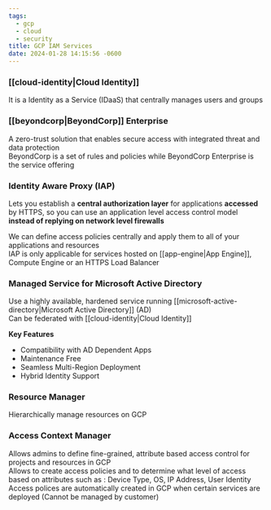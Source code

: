 ```yaml
---
tags:
  - gcp
  - cloud
  - security
title: GCP IAM Services
date: 2024-01-28 14:15:56 -0600
---
```


### [[cloud-identity|Cloud Identity]]
It is a Identity as a Service (IDaaS) that centrally manages users and groups

### [[beyondcorp|BeyondCorp]] Enterprise
A zero-trust solution that enables secure access with integrated threat and data protection  
BeyondCorp is a set of rules and policies while BeyondCorp Enterprise is the service offering

### Identity Aware Proxy (IAP)
Lets you establish a **central authorization layer** for applications **accessed** by HTTPS, so you can use an application level access control model **instead of replying on network level firewalls**

We can define access policies centrally and apply them to all of your applications and resources  
IAP is only applicable for services hosted on [[app-engine|App Engine]], Compute Engine or an HTTPS Load Balancer

### Managed Service for Microsoft Active Directory
Use a highly available, hardened service running [[microsoft-active-directory|Microsoft Active Directory]] (AD)  
Can be federated with [[cloud-identity|Cloud Identity]]

**Key Features**
* Compatibility with AD Dependent Apps
* Maintenance Free
* Seamless Multi-Region Deployment
* Hybrid Identity Support

### Resource Manager
Hierarchically manage resources on GCP

### Access Context Manager
Allows admins to define fine-grained, attribute based access control for projects and resources in GCP  
Allows to create access policies and to determine what level of access based on attributes such as : Device Type, OS, IP Address, User Identity  
Access polices are automatically created in GCP when certain services are deployed (Cannot be managed by customer)
